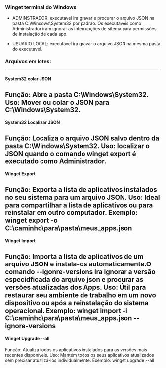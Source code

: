 ### Winget terminal do Windows 

* ADMINSTRADOR: executavel ira gravar e procurar o arquivo JSON na pasta C:\Windows\System32 por padrao.
Os executaveis como Administrador iram ignorar as interrupções de sitema para permissões 
de instalação de cada app.

* USUARIO LOCAL: executavel ira gravar o arquivo JSON na mesma pasta do    executavel.

### Arquivos em lotes:
-----------------------------------------------
#### System32 colar JSON

Função: Abre a pasta C:\Windows\System32.
Uso:  Mover ou colar o JSON para C:\Windows\System32.
-----------------------------------------------
#### System32 Localizar JSON

Função: Localiza o arquivo JSON salvo dentro da pasta C:\Windows\System32.
Uso: localizar o JSON quando o comando winget export é executado como Administrador.
-----------------------------------------------
#### Winget Export

Função: Exporta a lista de aplicativos instalados no seu sistema para um arquivo JSON.
Uso: Ideal para compartilhar a lista de aplicativos ou para reinstalar em outro computador.
Exemplo: winget export -o C:\caminho\para\pasta\meus_apps.json
-----------------------------------------------
 #### Winget Import

Função: Importa a lista de aplicativos de um arquivo JSON e instala-os automaticamente.O comando --igonre-versions ira ignorar a versão especidficada do arquivo json e procurar as versões atualizadas dos Apps.
Uso: Útil para restaurar seu ambiente de trabalho em um novo dispositivo ou após a reinstalação do sistema operacional.
Exemplo: winget import -i C:\caminho\para\pasta\meus_apps.json --ignore-versions
-----------------------------------------------
#### Winget Upgrade --all

Função: Atualiza todos os aplicativos instalados para as versões mais recentes disponíveis.
Uso: Mantém todos os seus aplicativos atualizados sem precisar atualizá-los individualmente.
Exemplo: winget upgrade --all

